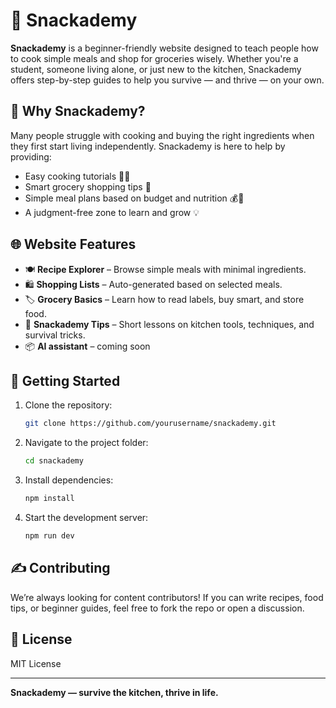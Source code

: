 # 🥪 Snackademy

**Snackademy** is a beginner-friendly website designed to teach people how to cook simple meals and shop for groceries wisely. Whether you're a student, someone living alone, or just new to the kitchen, Snackademy offers step-by-step guides to help you survive — and thrive — on your own.

## 🧠 Why Snackademy?

Many people struggle with cooking and buying the right ingredients when they first start living independently. Snackademy is here to help by providing:

- Easy cooking tutorials 🧑‍🍳  
- Smart grocery shopping tips 🛒  
- Simple meal plans based on budget and nutrition 💰🥦  
- A judgment-free zone to learn and grow 💡

## 🌐 Website Features

- 🍽️ **Recipe Explorer** – Browse simple meals with minimal ingredients.
- 🛍️ **Shopping Lists** – Auto-generated based on selected meals.
- 🏷️ **Grocery Basics** – Learn how to read labels, buy smart, and store food.
- 💬 **Snackademy Tips** – Short lessons on kitchen tools, techniques, and survival tricks.
- 📦 **AI assistant** – coming soon


## 🚀 Getting Started

1. Clone the repository:
   ```bash
   git clone https://github.com/yourusername/snackademy.git
   ```
2. Navigate to the project folder:
   ```bash
   cd snackademy
   ```
3. Install dependencies:
   ```bash
   npm install
   ```
4. Start the development server:
   ```bash
   npm run dev
   ```

## ✍️ Contributing

We’re always looking for content contributors! If you can write recipes, food tips, or beginner guides, feel free to fork the repo or open a discussion.

## 📄 License

MIT License

---

**Snackademy — survive the kitchen, thrive in life.**